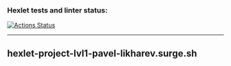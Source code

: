 ### Hexlet tests and linter status:

[![Actions Status](https://github.com/pavel-likharev/layout-designer-project-lvl1/workflows/hexlet-check/badge.svg)](https://github.com/pavel-likharev/layout-designer-project-lvl1/actions)

---

## hexlet-project-lvl1-pavel-likharev.surge.sh
